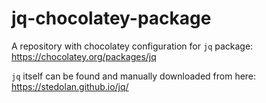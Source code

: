 ﻿# jq-chocolatey-package

A repository with chocolatey configuration for `jq` package: https://chocolatey.org/packages/jq

`jq` itself can be found and manually downloaded from here: https://stedolan.github.io/jq/